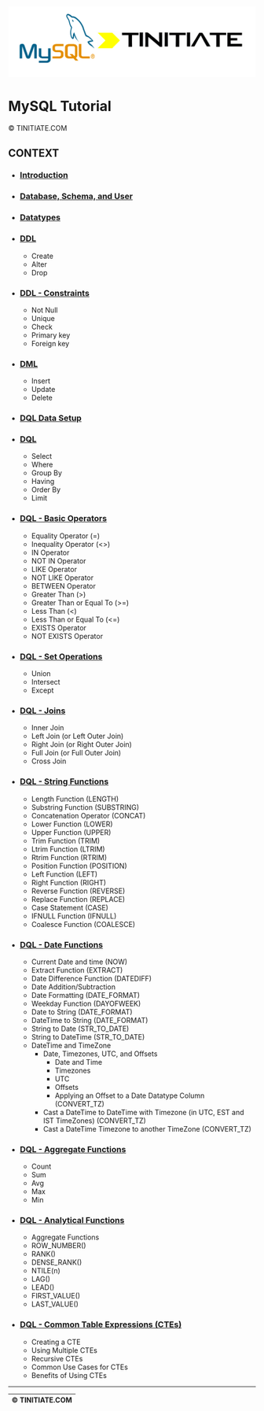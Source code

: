 ![MySQL Tinitiate Image](mysql_tinitiate.png)
# MySQL Tutorial
&copy; TINITIATE.COM

## CONTEXT
* ### [Introduction](mysql-introduction.md)
* ### [Database, Schema, and User](mysql-db-sch-user.md)
* ### [Datatypes](mysql-datatypes.md)
* ### [DDL](mysql-ddl.md)
    * Create
    * Alter
    * Drop
* ### [DDL - Constraints](mysql-ddl-constraints.md)
    * Not Null
    * Unique
    * Check
    * Primary key
    * Foreign key
* ### [DML](mysql-dml.md)
    * Insert
    * Update
    * Delete
* ### [DQL Data Setup](mysql-dql-data-setup.md)
* ### [DQL](mysql-dql.md)
    * Select
    * Where
    * Group By
    * Having
    * Order By
    * Limit
* ### [DQL - Basic Operators](mysql-dql-basic-operators.md)
    * Equality Operator (=)
    * Inequality Operator (<>)
    * IN Operator
    * NOT IN Operator
    * LIKE Operator
    * NOT LIKE Operator
    * BETWEEN Operator
    * Greater Than (>)
    * Greater Than or Equal To (>=)
    * Less Than (<)
    * Less Than or Equal To (<=)
    * EXISTS Operator
    * NOT EXISTS Operator
* ### [DQL - Set Operations](mysql-dql-set-operations.md)
    * Union
    * Intersect
    * Except
* ### [DQL - Joins](mysql-dql-joins.md)
    * Inner Join
    * Left Join (or Left Outer Join)
    * Right Join (or Right Outer Join)
    * Full Join (or Full Outer Join)
    * Cross Join
* ### [DQL - String Functions](mysql-dql-string-functions.md)
    * Length Function (LENGTH)
    * Substring Function (SUBSTRING)
    * Concatenation Operator (CONCAT)
    * Lower Function (LOWER)
    * Upper Function (UPPER)
    * Trim Function (TRIM)
    * Ltrim Function (LTRIM)
    * Rtrim Function (RTRIM)
    * Position Function (POSITION)
    * Left Function (LEFT)
    * Right Function (RIGHT)
    * Reverse Function (REVERSE)
    * Replace Function (REPLACE)
    * Case Statement (CASE)
    * IFNULL Function (IFNULL)
    * Coalesce Function (COALESCE)
* ### [DQL - Date Functions](mysql-dql-date-functions.md)
    * Current Date and time (NOW)
    * Extract Function (EXTRACT)
    * Date Difference Function (DATEDIFF)
    * Date Addition/Subtraction
    * Date Formatting (DATE_FORMAT)
    * Weekday Function (DAYOFWEEK)
    * Date to String (DATE_FORMAT)
    * DateTime to String (DATE_FORMAT)
    * String to Date (STR_TO_DATE)
    * String to DateTime (STR_TO_DATE)
    * DateTime and TimeZone
        * Date, Timezones, UTC, and Offsets
            * Date and Time
            * Timezones
            * UTC
            * Offsets
            * Applying an Offset to a Date Datatype Column (CONVERT_TZ)
        * Cast a DateTime to DateTime with Timezone (in UTC, EST and IST TimeZones) (CONVERT_TZ)
        * Cast a DateTime Timezone to another TimeZone (CONVERT_TZ)
* ### [DQL - Aggregate Functions](mysql-dql-aggregate-functions.md)
    * Count
    * Sum
    * Avg
    * Max
    * Min
* ### [DQL - Analytical Functions](mysql-dql-analytical-functions.md)
    * Aggregate Functions
    * ROW_NUMBER()
    * RANK()
    * DENSE_RANK()
    * NTILE(n)
    * LAG()
    * LEAD()
    * FIRST_VALUE()
    * LAST_VALUE()
* ### [DQL - Common Table Expressions (CTEs)](mysql-dql-cte.md)
    * Creating a CTE
    * Using Multiple CTEs
    * Recursive CTEs
    * Common Use Cases for CTEs
    * Benefits of Using CTEs
***
| &copy; TINITIATE.COM |
|----------------------|